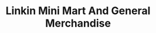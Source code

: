 ---
title: "Linkin Mini Mart And General Merchandise"
url: /zwedru/linkin-mini-mart-and-general-merchandise/
shop: Lebensmittel
---